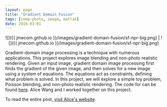 ```yaml
---
layout: page
title: "Gradient Domain Fusion"
tags: [comp-photo, image, matlab]
date: 2016-03-01
---
```


<center>![]({{ jmecom.github.io }}/images/gradient-domain-fusion/sf-npr-big.png)  |  ![]({{ jmecom.github.io }}/images/gradient-domain-fusion/sf-npr-big.png)</center>

Gradient-domain image processing is a technique with numerous applications. This project explores image blending and non-photo realistic rendering. Given an input image, gradient domain image processing first finds the gradient of the given image, and then solves for a new image using a system of equations. The equations act as constraints, defining what problem is solved. In this project, we will explore a simple toy problem, Poisson blending, and non-photo realistic rendering. The code for can be found [here](https://github.com/jmecom/gradient-domain-fusion). Alice Wang and I worked together on this project.

To read the entire post, [visit Alice's website](http://ahris.github.io/articles/gradient-domain-fusion/).